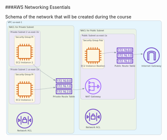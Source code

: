 ###AWS Networking Essentials

Schema of the network that will be created during the course
![network_schema](img/network-schema.png)

